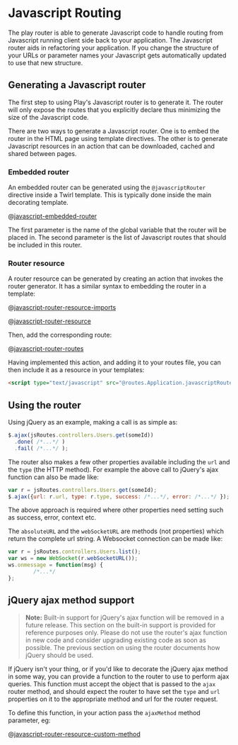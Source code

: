 <!--- Copyright (C) from 2022 The Play Framework Contributors <https://github.com/playframework>, 2011-2021 Lightbend Inc. <https://www.lightbend.com> -->

# Javascript Routing

The play router is able to generate Javascript code to handle routing from Javascript running client side back to your application. The Javascript router aids in refactoring your application. If you change the structure of your URLs or parameter names your Javascript gets automatically updated to use that new structure.

## Generating a Javascript router

The first step to using Play's Javascript router is to generate it. The router will only expose the routes that you explicitly declare thus minimizing the size of the Javascript code.

There are two ways to generate a Javascript router. One is to embed the router in the HTML page using template directives. The other is to generate Javascript resources in an action that can be downloaded, cached and shared between pages.

### Embedded router

An embedded router can be generated using the ``@javascriptRouter`` directive inside a Twirl template. This is typically done inside the main decorating template.

@[javascript-embedded-router](code/javaEmbeddedRouter.scala.html)

The first parameter is the name of the global variable that the router will be placed in. The second parameter is the list of Javascript routes that should be included in this router.

### Router resource

A router resource can be generated by creating an action that invokes the router generator. It has a similar syntax to embedding the router in a template:

@[javascript-router-resource-imports](code/javaguide/binder/controllers/Application.java)

@[javascript-router-resource](code/javaguide/binder/controllers/Application.java)
    
Then, add the corresponding route:

@[javascript-router-routes](code/javaguide.binder.routes)

Having implemented this action, and adding it to your routes file, you can then include it as a resource in your templates:

```html
<script type="text/javascript" src="@routes.Application.javascriptRoutes"></script>
``` 

## Using the router

Using jQuery as an example, making a call is as simple as:

```javascript
$.ajax(jsRoutes.controllers.Users.get(someId))
  .done( /*...*/ )
  .fail( /*...*/ );
```

The router also makes a few other properties available including the ``url`` and the ``type`` (the HTTP method). For example the above call to jQuery's ajax function can also be made like:

```javascript
var r = jsRoutes.controllers.Users.get(someId);
$.ajax({url: r.url, type: r.type, success: /*...*/, error: /*...*/ });
```

The above approach is required where other properties need setting such as success, error, context etc.

The ``absoluteURL`` and the ``webSocketURL`` are methods (not properties) which return the complete url string. A Websocket connection can be made like:

```javascript
var r = jsRoutes.controllers.Users.list();
var ws = new WebSocket(r.webSocketURL());
ws.onmessage = function(msg) {
        /*...*/
};
```

## jQuery ajax method support

> **Note:** Built-in support for jQuery's ajax function will be removed in a future release. This section on the built-in support is provided for reference purposes only. Please do not use the router's ajax function in new code and consider upgrading existing code as soon as possible. The previous section on using the router documents how jQuery should be used.

If jQuery isn't your thing, or if you'd like to decorate the jQuery ajax method in some way, you can provide a function to the router to use to perform ajax queries. This function must accept the object that is passed to the ``ajax`` router method, and should expect the router to have set the ``type`` and ``url`` properties on it to the appropriate method and url for the router request.

To define this function, in your action pass the ``ajaxMethod`` method parameter, eg:

@[javascript-router-resource-custom-method](code/javaguide/binder/controllers/Application.java)
